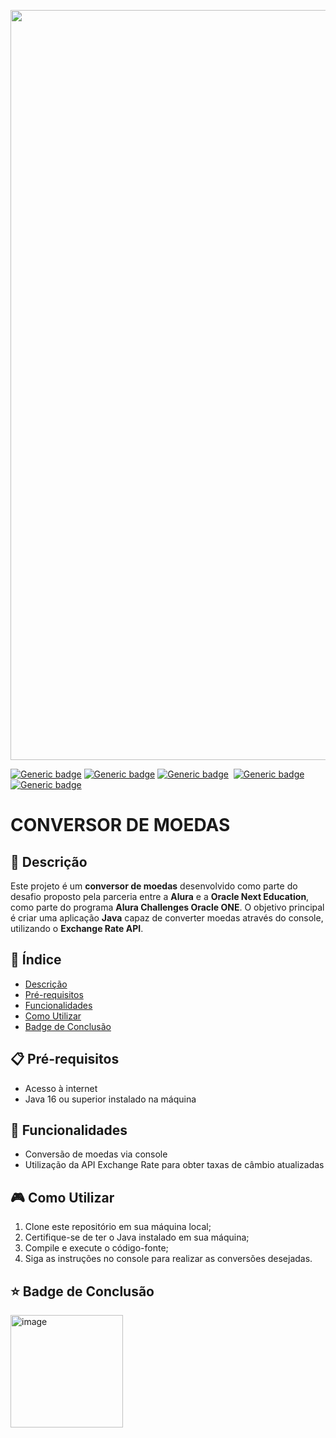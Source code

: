 <p align="center">
  <img src="https://github.com/jessiferreira/conversor-de-moedas/assets/121064773/c1b8fd0e-bcdc-4bb0-a059-de8ff7af9f30" alt="imagem-alura" width="1200px">
</p>

[![Generic badge](https://img.shields.io/badge/LINGUAGEM-Java-FF79C6.svg)](https://shields.io/)&nbsp;[![Generic badge](https://img.shields.io/badge/BIBLIOTECA-Gson-FF79C6.svg)](https://shields.io/)&nbsp;[![Generic badge](https://img.shields.io/badge/API-Exchange_Rate_API-FF79C6.svg)](https://shields.io/)&nbsp;
[![Generic badge](https://img.shields.io/badge/IDE-IntelliJ_IDEA-FF79C6.svg)](https://shields.io/)&nbsp;[![Generic badge](https://img.shields.io/badge/STATUS-Concluído-FF79C6.svg)](https://shields.io/)&nbsp;


# CONVERSOR DE MOEDAS

## 📖 Descrição
Este projeto é um __conversor de moedas__ desenvolvido como parte do desafio proposto pela parceria entre a __Alura__ e a __Oracle Next Education__, como parte do programa __Alura Challenges Oracle ONE__. 
O objetivo principal é criar uma aplicação __Java__ capaz de converter moedas através do console, utilizando o __Exchange Rate API__.

## 📑 Índice
- [Descrição](#-descrição)
- [Pré-requisitos](#-pré-requisitos)
- [Funcionalidades](#-funcionalidades)
- [Como Utilizar](#-como-utilizar)
- [Badge de Conclusão](#-badge-de-conclusão)

## 📋 Pré-requisitos
- Acesso à internet
- Java 16 ou superior instalado na máquina

## 🔧 Funcionalidades
- Conversão de moedas via console
- Utilização da API Exchange Rate para obter taxas de câmbio atualizadas

## 🎮 Como Utilizar
1. Clone este repositório em sua máquina local;
2. Certifique-se de ter o Java instalado em sua máquina;
3. Compile e execute o código-fonte;
4. Siga as instruções no console para realizar as conversões desejadas.

## ⭐ Badge de Conclusão
<p align="left">
    <img src="https://github.com/jessiferreira/conversor-de-moedas/assets/121064773/c851fb04-f0aa-4543-88c7-ce0ecd9e3b16" alt="image" width="180">
</p>

